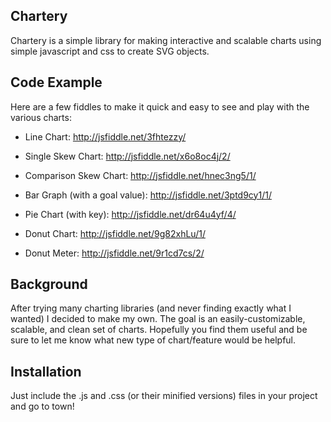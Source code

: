 ## Chartery

Chartery is a simple library for making interactive and scalable charts using simple javascript and css to create SVG objects.

## Code Example

Here are a few fiddles to make it quick and easy to see and play with the various charts:

* Line Chart: <http://jsfiddle.net/3fhtezzy/>

* Single Skew Chart: <http://jsfiddle.net/x6o8oc4j/2/>

* Comparison Skew Chart: <http://jsfiddle.net/hnec3ng5/1/>

* Bar Graph (with a goal value): <http://jsfiddle.net/3ptd9cy1/1/>

* Pie Chart (with key): <http://jsfiddle.net/dr64u4yf/4/>

* Donut Chart: <http://jsfiddle.net/9g82xhLu/1/>

* Donut Meter: <http://jsfiddle.net/9r1cd7cs/2/>

## Background

After trying many charting libraries (and never finding exactly what I wanted) I decided to make my own. The goal is an easily-customizable, scalable, and clean set of charts. Hopefully you find them useful and be sure to let me know what new type of chart/feature would be helpful.

## Installation

Just include the .js and .css (or their minified versions) files in your project and go to town!

